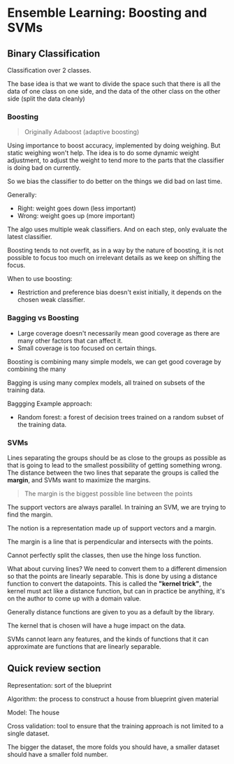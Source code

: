 # Ensemble Learning: Boosting and SVMs

## Binary Classification

Classification over 2 classes.

The base idea is that we want to divide the space such that there is all the data of one class on one side, and the data of the other class on the other side (split the data cleanly)

### Boosting

> Originally Adaboost (adaptive boosting)

Using importance to boost accuracy, implemented by doing weighing. But static weighing won't help. The idea is to do some dynamic weight adjustment, to adjust the weight to tend more to the parts that the classifier is doing bad on currently.

So we bias the classifier to do better on the things we did bad on last time.

Generally:

- Right: weight goes down (less important)
- Wrong: weight goes up (more important)

The algo uses multiple weak classifiers. And on each step, only evaluate the latest classifier.

Boosting tends to not overfit, as in a way by the nature of boosting, it is not possible to focus too much on irrelevant details as we keep on shifting the focus.

When to use boosting:

- Restriction and preference bias doesn't exist initially, it depends on the chosen weak classifier.

### Bagging vs Boosting

- Large coverage doesn't necessarily mean good coverage as there are many other factors that can affect it.
- Small coverage is too focused on certain things.

Boosting is combining many simple models, we can get good coverage by combining the many

Bagging is using many complex models, all trained on subsets of the training data.

Baggging Example approach:

- Random forest: a forest of decision trees trained on a random subset of the training data.

### SVMs

Lines separating the groups should be as close to the groups as possible as that is going to lead to the smallest possibility of getting something wrong. The distance between the two lines that separate the groups is called the **margin**, and SVMs want to maximize the margins.

> The margin is the biggest possible line between the points

The support vectors are always parallel. In training an SVM, we are trying to find the margin.

The notion is a representation made up of support vectors and a margin.

The margin is a line that is perpendicular and intersects with the points.

Cannot perfectly split the classes, then use the hinge loss function.

What about curving lines? We need to convert them to a different dimension so that the points are linearly separable. This is done by using a distance function to convert the datapoints. This is called the **"kernel trick"**, the kernel must act like a distance function, but can in practice be anything, it's on the author to come up with a domain value.

Generally distance functions are given to you as a default by the library.

The kernel that is chosen will have a huge impact on the data.

SVMs cannot learn any features, and the kinds of functions that it can approximate are functions that are linearly separable.

## Quick review section
Representation: sort of the blueprint

Algorithm: the process to construct a house from blueprint given material

Model: The house

Cross validation: tool to ensure that the training approach is not limited to a single dataset.

The bigger the dataset, the more folds you should have, a smaller dataset should have a smaller fold number.
